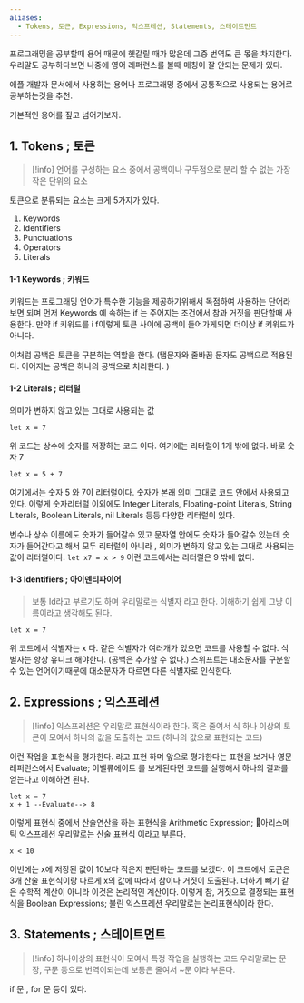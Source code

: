 ```yaml
---
aliases:
  - Tokens, 토큰, Expressions, 익스프레션, Statements, 스테이트먼트
---
```

프로그래밍을 공부할때 용어 때문에 헷갈릴 때가 많은데 그중 번역도 큰 몫을 차지한다.
우리말도 공부하다보면 나중에 영어 레퍼런스를 볼때 매칭이 잘 안되는 문제가 있다. 

애플 개발자 문서에서 사용하는 용어나 프로그래밍 중에서 공통적으로 사용되는 용어로 공부하는것을 추천. 

기본적인 용어를 짚고 넘어가보자.

## 1. Tokens ; 토큰
> [!info]
> 언어를 구성하는 요소 중에서 공백이나 구두점으로 분리 할 수 없는 가장 작은 단위의 요소

토큰으로 분류되는 요소는 크게 5가지가 있다.  
1. Keywords  
2. Identifiers  
3. Punctuations  
4. Operators  
5. Literals

#### 1-1 Keywords ; 키워드
키워드는 프로그래밍 언어가 특수한 기능을 제공하기위해서 독점하여 사용하는 단어라 보면 되며
먼저 Keywords 에 속하는 if 는 주어지는 조건에서 참과 거짓을 판단할때 사용한다.
만약 if 키워드를 i f이렇게 토큰 사이에 공백이 들어가게되면 더이상 if 키워드가 아니다. 

이처럼 공백은 토큰을 구분하는 역할을 한다. (탭문자와 줄바꿈 문자도 공백으로 적용된다. 이어지는 공백은 하나의 공백으로 처리한다. )

#### 1-2 Literals ; 리터럴
의미가 변하지 않고 있는 그대로 사용되는 값
```
let x = 7
```
위 코드는 상수에 숫자를 저장하는 코드 이다. 
여기에는 리터럴이 1개 밖에 없다. 바로 숫자 7
```
let x = 5 + 7
```
여기에서는 숫자 5 와 7이 리터럴이다. 
숫자가 본래 의미 그대로 코드 안에서 사용되고 있다.
이렇게 숫자리터럴  이외에도 
Integer Literals, Floating-point Literals, String Literals, Boolean Literals, nil Literals
등등 다양한 리터럴이 있다.

변수나 상수 이름에도 숫자가 들어갈수 있고 문자열 안에도 숫자가 들어갈수 있는데 
숫자가 들어간다고 해서 모두 리터럴이 아니라 , 의미가 변하지 않고 있는 그대로 사용되는 값이 리터럴이다. `let x7 = x > 9`  이런 코드에서는 리터럴은 9 밖에 없다.

#### 1-3 Identifiers ; 아이덴티파이어 
> 보통 Id라고 부르기도 하며 우리말로는 식별자 라고 한다. 
> 이해하기 쉽게 그냥 이름이라고 생각해도 된다.
```
let x = 7
```

위 코드에서 식별자는 x 다.
같은 식별자가 여러개가 있으면 코드를 사용할 수 없다. 
식별자는 항상 유니크 해야한다.  (공백은 추가할 수 없다.)
스위프트는 대소문자를 구분할수 있는 언어이기때문에 대소문자가 다르면 다른 식별자로 인식한다.


## 2. Expressions ; 익스프레션
> [!info]
> 익스프레션은 우리말로 표현식이라 한다.  혹은 줄여서 식
> 하나 이상의 토큰이 모여서 하나의 값을 도출하는 코드 (하나의 값으로 표현되는 코드)

이런 작업을 표현식을 평가한다. 라고 표현 하며 앞으로 평가한다는 표현을 보거나 영문 레퍼런스에서
Evaluate; 이벨류에이트 를 보게된다면 코드를 실행해서 하나의 결과를 얻는다고 이해하면 된다.

```
let x = 7
x + 1 --Evaluate--> 8
```

이렇게 표현식 중에서 산술연산을 하는 표현식을 Arithmetic Expression; 아리스메틱 익스프레션 우리말로는 산술 표현식 이라고 부른다.

```
x < 10 
```
이번에는 x에 저장된 값이 10보다 작은지 판단하는 코드를 보겠다.
이 코드에서 토큰은 3개 산술 표현식이랑 다르게 x의 값에 따라서 참이나 거짓이 도출된다. 
더하기 빼기 같은 수학적 계산이 아니라 이것은 논리적인 계산이다.
이렇게 참, 거짓으로 결정되는 표현식을 Boolean Expressions; 불린 익스프레션 우리말로는 논리표현식이라 한다. 

## 3. Statements ; 스테이트먼트
>[!info]
> 하나이상의 표현식이 모여서 특정 작업을 실행하는 코드
> 우리말로는 문장, 구문 등으로 번역이되는데 보통은 줄여서 ~문 이라 부른다.

if 문 , for 문 등이 있다.